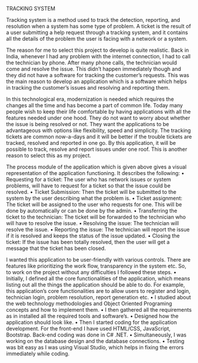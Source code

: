 TRACKING SYSTEM

Tracking system is a method used to track the detection, reporting, and resolution when a system has some type of problem. A ticket is the
result of a user submitting a help request through a tracking system, and it contains all the details of the problem the user is facing 
with a network or a system.

The reason for me to select this project to develop is quite realistic. Back in India, whenever I had any problem with the internet 
connection, I had to call the technician by phone. After many phone calls, the technician would come and resolve the issue. This didn’t 
happen immediately though and they did not have a software for tracking the customer’s requests. This was the main reason to develop an 
application which is a software which helps in tracking the customer’s issues and resolving and reporting them.

In this technological era, modernization is needed which requires the changes all the time and has become a part of common life. Today 
many people wish to keep their life comfortable by having applications with all the features needed under one hood. They do not want to 
worry about whether the issue is being resolved or not. They want the applications to be advantageous with options like flexibility, speed
and simplicity. The tracking tickets are common now-a-days and it will be better if the trouble tickets are tracked, resolved and reported 
in one go. By this application, it will be possible to track, resolve and report issues under one roof. This is another reason to select
this as my project.


The process module of the application which is given above gives a visual representation of the application functioning. It describes the following:
• Requesting for a ticket: The user who has network issues or system problems, will have to request for a ticket so that the issue could
be resolved.
• Ticket Submission: Then the ticket will be submitted to the system by the user describing what the problem is.
• Ticket assignment: The ticket will be assigned to the user who requests for one. This will be done by automatically or can be done by 
the admin.
• Transferring the ticket to the technician: The ticket will be forwarded to the technician who will have to resolve the issue.
• Resolving the issue: The technician will resolve the issue.
• Reporting the issue: The technician will report the issue if it is resolved and keeps the status of the issue updated.
• Closing the ticket: If the issue has been totally resolved, then the user will get a message that the ticket has been closed.



I wanted this application to be user-friendly with various controls. There are features like prioritizing the work flow, transparency 
in the system etc. So, to work on the project without any difficulties I followed these steps.
• Initially, I defined all the core functionalities of the application, which means listing out all the things the application should 
be able to do. For example, this application’s core functionalities are to allow users to register and login, technician login, problem
resolution, report generation etc.
• I studied about the web technology methodologies and Object Oriented Programing concepts and how to implement them.
• I then gathered all the requirements as in installed all the required tools and software’s.
• Designed how the application should look like.
• Then I started coding for the application development. For the front-end I have used HTML/CSS, JavaScript, Bootstrap. Back-end coding
was done in C# .NET.
• Simultaneously, I was working on the database design and the database connections.
• Testing was bit easy as I was using Visual Studio, which helps in fixing the errors immediately while coding.




